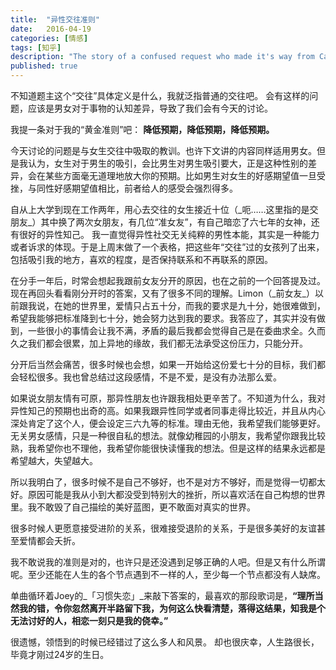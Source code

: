 ```yaml
---
title:  "异性交往准则"
date:   2016-04-19
categories: [情感]
tags: [知乎]
description: "The story of a confused request who made it's way from California to Tokyo only to be sent right back to California."
published: true
---
```

不知道题主这个“交往”具体定义是什么，我就泛指普通的交往吧。
会有这样的问题，应该是男女对于事物的认知差异，导致了我们会有今天的讨论。

我提一条对于我的“黄金准则”吧：
**降低预期，降低预期，降低预期。**

今天讨论的问题是与女生交往中吸取的教训。也许下文讲的内容同样适用男女。但是我认为，女生对于男生的吸引，会比男生对男生吸引要大，正是这种性别的差异，会在某些方面毫无道理地放大你的预期。比如男生对女生的好感期望值一旦受挫，与同性好感期望值相比，前者给人的感受会强烈得多。

自从上大学到现在工作两年，用心去交往的女生接近十位（\_呃……这里指的是交朋友\_）其中换了两次女朋友，有几位“准女友”，有自己暗恋了六七年的女神，还有很好的异性知己。
我一直觉得异性社交无关纯粹的男性本能，其实是一种能力或者诉求的体现。于是上周末做了一个表格，把这些年“交往”过的女孩列了出来，包括吸引我的地方，喜欢的程度，是否保持联系和不再联系的原因。

在分手一年后，时常会想起我跟前女友分开的原因，也在之前的一个回答提及过。现在再回头看看刚分开时的答案，又有了很多不同的理解。Limon（\_前女友\_）以前跟我说，在她的世界里，爱情只占五十分，而我的要求是九十分，她很难做到，希望我能够把标准降到七十分，她会努力达到我的要求。我答应了，其实并没有做到，一些很小的事情会让我不满，矛盾的最后我都会觉得自己是在委曲求全。久而久之我们都会很累，加上异地的缘故，我们都无法承受这份压力，只能分开。

分开后当然会痛苦，很多时候也会想，如果一开始给这份爱七十分的目标，我们都会轻松很多。我也曾总结过这段感情，不是不爱，是没有办法那么爱。

如果说女朋友情有可原，那异性朋友也许跟我相处更辛苦了。不知道为什么，我对异性知己的预期也出奇的高。如果我跟异性同学或者同事走得比较近，并且从内心深处肯定了这个人，便会设定三六九等的标准。理由无他，我希望我们能够更好。无关男女感情，只是一种很自私的想法。就像幼稚园的小朋友，我希望你跟我比较熟，我希望你也不理他，我希望你能很快读懂我的想法。但是这样的结果永远都是希望越大，失望越大。

所以我明白了，很多时候不是自己不够好，也不是对方不够好，而是觉得一切都太好。原因可能是我从小到大都没受到特别大的挫折，所以喜欢活在自己构想的世界里。我不敢毁了自己描绘的美好蓝图，更不敢面对真实的世界。

很多时候人更愿意接受进阶的关系，很难接受退阶的关系，于是很多美好的友谊甚至爱情都会夭折。

我不敢说我的准则是对的，也许只是还没遇到足够正确的人吧。但是又有什么所谓呢。至少还能在人生的各个节点遇到不一样的人，至少每一个节点都没有人缺席。

单曲循环着Joey的\_「习惯失恋」\_来敲下答案的，最喜欢的那段歌词是，**“理所当然我的错，令你忽然离开半路留下我，为何这么快看清楚，落得这结果，知我是个无法讨好的人，相恋一刻只是我的侥幸。”**

很遗憾，领悟到的时候已经错过了这么多人和风景。
却也很庆幸，人生路很长，毕竟才刚过24岁的生日。
